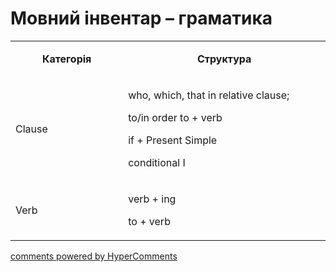<div id="hypercomments_widget" class="js-hypercomments-widget invisible"></div>

# Мовний інвентар – граматика

<table>
<tbody>
<tr>
<td style="text-align: center;" width="217">
<p><strong>Категорія</strong></p>
</td>
<td style="text-align: center;" width="444">
<p><strong>Структура</strong></p>
</td>
</tr>
<tr>
<td width="217">
<p>Clause</p>
</td>
<td width="444">
<p>who, which, that in relative clause;</p>
<p>to/in order to + verb</p>
<p>if + Present Simple</p>
<p>conditional I</p>
</td>
</tr>
<tr>
<td width="217">
<p>Verb</p>
</td>
<td width="444">
<p>verb + ing</p>
<p>to + verb</p>
</td>
</tr>
</tbody>
</table>

<div class="js-hypercomments-container">
    <a href="http://hypercomments.com" class="hc-link" title="comments widget">comments powered by HyperComments</a>
</div>